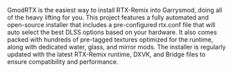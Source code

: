 GmodRTX is the easiest way to install RTX-Remix into Garrysmod, doing all of the heavy lifting for you. This project features a fully automated and open-source installer that includes a pre-configured rtx.conf file that will auto select the best DLSS options based on your hardware. It also comes packed with hundreds of pre-tagged textures optimized for the runtime, along with dedicated water, glass, and mirror mods. The installer is regularly updated with the latest RTX-Remix runtime, DXVK, and Bridge files to ensure compatibility and performance. 
